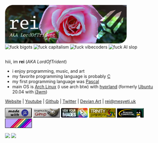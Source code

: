 <img width="400" alt="banner" src="./res/banner.png"/>
<br>
<img src="https://img.shields.io/badge/FOSS-now-black?labelColor=000102&color=ad2e61&style=flat-square" alt="fuck bigots">
<img src="https://img.shields.io/badge/gay_socialism-now-black?labelColor=000102&color=bb3278&style=flat-square" alt="fuck capitalism">
<img src="https://img.shields.io/badge/fuck-vibecoders-black?labelColor=000102&color=c03988&style=flat-square" alt="fuck vibecoders">
<img src="https://img.shields.io/badge/fuck-AI_slop-black?labelColor=000102&color=b84491&style=flat-square" alt="fuck AI slop">
<br><br>

hiii, im **rei** (*AKA LordOfTrident*)
- i enjoy programming, music, and art
- my favorite programming language is probably [C](https://en.wikipedia.org/wiki/C_(programming_language))
- my first programming language was [Pascal](https://en.wikipedia.org/wiki/Pascal_(programming_language))
- main OS is [Arch Linux](https://archlinux.org/) (i use arch btw) with [hyprland](https://hyprland.org/) (formerly [Ubuntu](https://ubuntu.com/) 20.04 with [i3wm](https://i3wm.org/))

[Website](https://lordoftrident.github.io/) |
[Youtube](https://www.youtube.com/@lordoftrident) |
[Github](https://github.com/LordOfTrident) |
[Twitter](https://x.com/LordOfCrwn0) |
[Devian Art](https://www.deviantart.com/lordoftrident) |
[rei@mesyeti.uk](mailto:rei@mesyeti.uk)

<a href="https://micro-editor.github.io/"><img src="./res/micro.png" alt="Written with Micro text editor"></a>
<a href="https://www.gimp.org/"><img src="./res/gimp.png" alt="Graphics made in Gimp"></a>
<a href="https://github.com/lordoftrident/tinview"><img src="./res/tinview.png" alt="Get tinview"></a>
<a href="https://trinity-engine.github.io"><img src="./res/trinity.gif" alt="Get Trinity"></a>
<a href="#"><img src="./res/linux.png" alt="Penguin computing"></a>
<a href="#"><img src="./res/rainbow.png" alt="Rainbow"></a>

<a style="text-decoration: none" class="card" href="#" target="_blank">
	<img width="45%" src="https://github-readme-stats.vercel.app/api/top-langs/?username=LordOfTrident&theme=nord&border_radius=0&layout=compact&bg_color=000102&title_color=d457a4&icon_color=ca3c75&text_color=ffffff&border_color=000102"/>
</a>
<a style="text-decoration: none" class="card" href="#" target="_blank">
	<img width="45%" src="https://github-readme-stats.vercel.app/api/?username=LordOfTrident&theme=nord&border_radius=0&show_icons=true&layout=compact&bg_color=000102&title_color=d457a4&icon_color=ca3c75&text_color=ffffff&border_color=000102"/>
</a>
